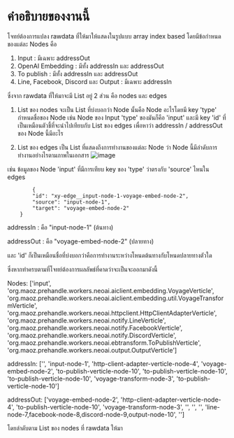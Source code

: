 # คำอธิบายของงานนี้
โจทย์ต้องการแปลง rawdata ที่ให้มาให้แสดงในรูปแบบ array index based โดยมีข้อกำหนดของแต่ละ Nodes คือ
1. Input : มีเฉพาะ addressOut
2. OpenAI Embedding : มีทั้ง addressIn และ addressOut
3. To publish : มีทั้ง addressIn และ addressOut
4. Line, Facebook, Discord และ Output : มีเฉพาะ addressIn

ซึ่งจาก rawdata ที่ให้มาจะมี List อยู่ 2 ส่วน คือ nodes และ edges
1. List ของ nodes จะเป็น List ที่บ่งบอกว่า Node นั้นคือ Node อะไรโดยมี key 'type' กำหนดชื่อของ Node เช่น Node ของ Input 'type' ของมันก็คือ 'input' และมี key 'id' ที่เป็นเหมือนตัวชี้ที่จะนำไปเทียบกับ List ของ edges เพื่อหาว่า addressIn / addressOut ของ Node นี้มีอะไร

2. List ของ edges เป็น List ที่แสดงถึงการทำงานของแต่ละ Node ว่า Node นี้มีลำดับการทำงานอย่างไรตามภาพในเอกสาร
       ![image](https://github.com/user-attachments/assets/d938ae5f-24ae-4626-ba8b-c1ab3fb2b216)

เช่น ข้อมูลของ Node 'input' ที่มีการเทียบ key ของ 'type' ว่าตรงกับ 'source' ไหนใน edges 

            {
			"id": "xy-edge__input-node-1-voyage-embed-node-2",
			"source": "input-node-1",
			"target": "voyage-embed-node-2"
		}
  
addressIn : คือ "input-node-1" (ต้นทาง)

addressOut : คือ "voyage-embed-node-2" (ปลายทาง)

และ 'id' ก็เป็นเหมือนชื่อที่บ่งบอกว่าคือการทำงานระหว่างโหนดต้นทางกับโหนดปลายทางตัวใด

ซึ่งหากทำครบตามที่โจทย์ต้องการผลลัพธ์ที่คาดว่าจะเป็นจะออกมาดังนี้

Nodes: ['input', 'org.maoz.prehandle.workers.neoai.aiclient.embedding.VoyageVerticle', 'org.maoz.prehandle.workers.neoai.aiclient.embedding.util.VoyageTransformVerticle', 'org.maoz.prehandle.workers.neoai.httpclient.HttpClientAdapterVerticle', 'org.maoz.prehandle.workers.neoai.notify.LineVerticle', 'org.maoz.prehandle.workers.neoai.notify.FacebookVerticle', 'org.maoz.prehandle.workers.neoai.notify.DiscordVerticle', 'org.maoz.prehandle.workers.neoai.ebtransform.ToPublishVerticle', 'org.maoz.prehandle.workers.neoai.output.OutputVerticle']

addressIn: ['', 'input-node-1', 'http-client-adapter-verticle-node-4', 'voyage-embed-node-2', 'to-publish-verticle-node-10', 'to-publish-verticle-node-10', 'to-publish-verticle-node-10', 'voyage-transform-node-3', 'to-publish-verticle-node-10']

addressOut: ['voyage-embed-node-2', 'http-client-adapter-verticle-node-4', 'to-publish-verticle-node-10', 'voyage-transform-node-3', '', '', '', 'line-node-7,facebook-node-8,discord-node-9,output-node-10', '']

โดยลำดับตาม List ของ nodes ที่ rawdata ให้มา
